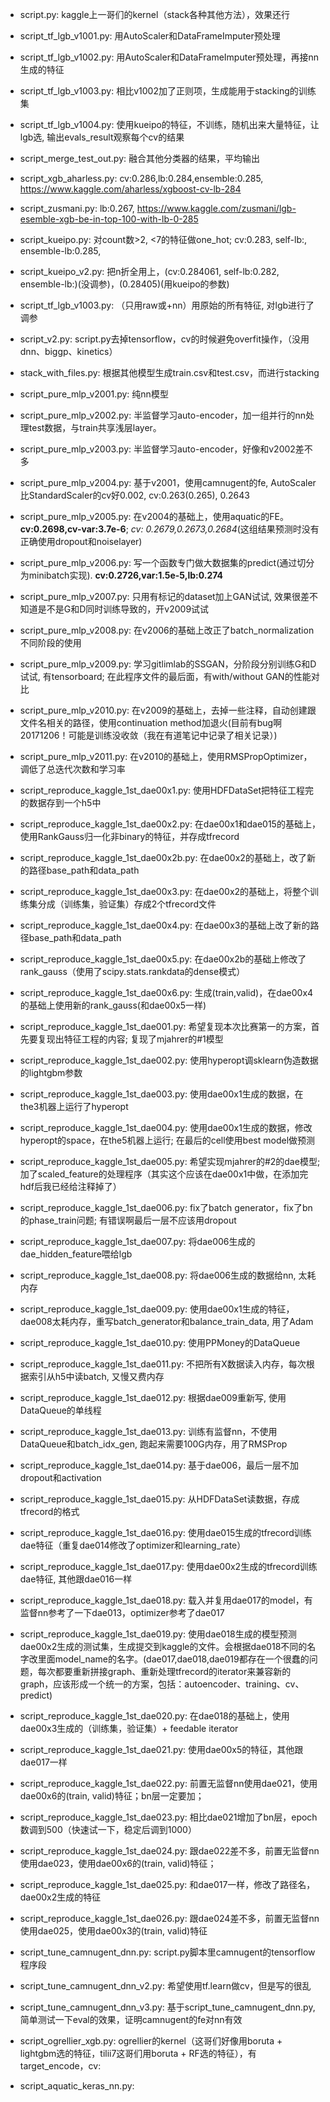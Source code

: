 - script.py: kaggle上一哥们的kernel（stack各种其他方法），效果还行
- script_tf_lgb_v1001.py: 用AutoScaler和DataFrameImputer预处理
- script_tf_lgb_v1002.py: 用AutoScaler和DataFrameImputer预处理，再接nn生成的特征
- script_tf_lgb_v1003.py: 相比v1002加了正则项，生成能用于stacking的训练集
- script_tf_lgb_v1004.py: 使用kueipo的特征，不训练，随机出来大量特征，让lgb选, 输出evals_result观察每个cv的结果
- script_merge_test_out.py: 融合其他分类器的结果，平均输出
- script_xgb_aharless.py: cv:0.286,lb:0.284,ensemble:0.285, https://www.kaggle.com/aharless/xgboost-cv-lb-284
- script_zusmani.py: lb:0.267, https://www.kaggle.com/zusmani/lgb-esemble-xgb-be-in-top-100-with-lb-0-285
- script_kueipo.py: 对count数>2, <7的特征做one_hot; cv:0.283, self-lb:, ensemble-lb:0.285,
- script_kueipo_v2.py: 把n折全用上，(cv:0.284061, self-lb:0.282, ensemble-lb:)(没调参)，(0.28405)(用kueipo的参数)
- script_tf_lgb_v1003.py: （只用raw或+nn）用原始的所有特征, 对lgb进行了调参
- script_v2.py: script.py去掉tensorflow，cv的时候避免overfit操作，（没用dnn、biggp、kinetics）
- stack_with_files.py: 根据其他模型生成train.csv和test.csv，而进行stacking
- script_pure_mlp_v2001.py: 纯nn模型
- script_pure_mlp_v2002.py: 半监督学习auto-encoder，加一组并行的nn处理test数据，与train共享浅层layer。
- script_pure_mlp_v2003.py: 半监督学习auto-encoder，好像和v2002差不多
- script_pure_mlp_v2004.py: 基于v2001，使用camnugent的fe, AutoScaler比StandardScaler的cv好0.002, cv:0.263(0.265), 0.2643
- script_pure_mlp_v2005.py: 在v2004的基础上，使用aquatic的FE。**cv:0.2698,cv-var:3.7e-6**;  *cv: 0.2679,0.2673,0.2684*(这组结果预测时没有正确使用dropout和noiselayer)
- script_pure_mlp_v2006.py: 写一个函数专门做大数据集的predict(通过切分为minibatch实现). **cv:0.2726,var:1.5e-5,lb:0.274**
- script_pure_mlp_v2007.py: 只用有标记的dataset加上GAN试试, 效果很差不知道是不是G和D同时训练导致的，开v2009试试
- script_pure_mlp_v2008.py: 在v2006的基础上改正了batch_normalization不同阶段的使用
- script_pure_mlp_v2009.py: 学习gitlimlab的SSGAN，分阶段分别训练G和D试试, 有tensorboard; 在此程序文件的最后面，有with/without GAN的性能对比
- script_pure_mlp_v2010.py: 在v2009的基础上，去掉一些注释，自动创建跟文件名相关的路径，使用continuation method加退火(目前有bug啊20171206！可能是训练没收敛（我在有道笔记中记录了相关记录）)
- script_pure_mlp_v2011.py: 在v2010的基础上，使用RMSPropOptimizer，调低了总迭代次数和学习率

- script_reproduce_kaggle_1st_dae00x1.py: 使用HDFDataSet把特征工程完的数据存到一个h5中
- script_reproduce_kaggle_1st_dae00x2.py: 在dae00x1和dae015的基础上，使用RankGauss归一化非binary的特征，并存成tfrecord
- script_reproduce_kaggle_1st_dae00x2b.py: 在dae00x2的基础上，改了新的路径base_path和data_path
- script_reproduce_kaggle_1st_dae00x3.py: 在dae00x2的基础上，将整个训练集分成（训练集，验证集）存成2个tfrecord文件
- script_reproduce_kaggle_1st_dae00x4.py: 在dae00x3的基础上改了新的路径base_path和data_path
- script_reproduce_kaggle_1st_dae00x5.py: 在dae00x2b的基础上修改了rank_gauss（使用了scipy.stats.rankdata的dense模式）
- script_reproduce_kaggle_1st_dae00x6.py: 生成(train,valid)，在dae00x4的基础上使用新的rank_gauss(和dae00x5一样)

- script_reproduce_kaggle_1st_dae001.py: 希望复现本次比赛第一的方案，首先要复现出特征工程的内容; 复现了mjahrer的#1模型
- script_reproduce_kaggle_1st_dae002.py: 使用hyperopt调sklearn伪造数据的lightgbm参数
- script_reproduce_kaggle_1st_dae003.py: 使用dae00x1生成的数据，在the3机器上运行了hyperopt
- script_reproduce_kaggle_1st_dae004.py: 使用dae00x1生成的数据，修改hyperopt的space，在the5机器上运行; 在最后的cell使用best model做预测
- script_reproduce_kaggle_1st_dae005.py: 希望实现mjahrer的#2的dae模型; 加了scaled_feature的处理程序（其实这个应该在dae00x1中做，在添加完hdf后我已经给注释掉了）
- script_reproduce_kaggle_1st_dae006.py: fix了batch generator，fix了bn的phase_train问题; 有错误啊最后一层不应该用dropout
- script_reproduce_kaggle_1st_dae007.py: 将dae006生成的dae_hidden_feature喂给lgb
- script_reproduce_kaggle_1st_dae008.py: 将dae006生成的数据给nn, 太耗内存
- script_reproduce_kaggle_1st_dae009.py: 使用dae00x1生成的特征，dae008太耗内存，重写batch_generator和balance_train_data, 用了Adam
- script_reproduce_kaggle_1st_dae010.py: 使用PPMoney的DataQueue
- script_reproduce_kaggle_1st_dae011.py: 不把所有X数据读入内存，每次根据索引从h5中读batch, 又慢又费内存
- script_reproduce_kaggle_1st_dae012.py: 根据dae009重新写, 使用DataQueue的单线程
- script_reproduce_kaggle_1st_dae013.py: 训练有监督nn，不使用DataQueue和batch_idx_gen, 跑起来需要100G内存，用了RMSProp
- script_reproduce_kaggle_1st_dae014.py: 基于dae006，最后一层不加dropout和activation
- script_reproduce_kaggle_1st_dae015.py: 从HDFDataSet读数据，存成tfrecord的格式
- script_reproduce_kaggle_1st_dae016.py: 使用dae015生成的tfrecord训练dae特征（重复dae014修改了optimizer和learning_rate）
- script_reproduce_kaggle_1st_dae017.py: 使用dae00x2生成的tfrecord训练dae特征, 其他跟dae016一样
- script_reproduce_kaggle_1st_dae018.py: 载入并复用dae017的model，有监督nn参考了一下dae013，optimizer参考了dae017
- script_reproduce_kaggle_1st_dae019.py: 使用dae018生成的模型预测dae00x2生成的测试集，生成提交到kaggle的文件。会根据dae018不同的名字改里面model_name的名字。(dae017,dae018,dae019都存在一个很蠢的问题，每次都要重新拼接graph、重新处理tfrecord的iterator来兼容新的graph，应该形成一个统一的方案，包括：autoencoder、training、cv、predict)
- script_reproduce_kaggle_1st_dae020.py: 在dae018的基础上，使用dae00x3生成的（训练集，验证集）+ feedable iterator
- script_reproduce_kaggle_1st_dae021.py: 使用dae00x5的特征，其他跟dae017一样
- script_reproduce_kaggle_1st_dae022.py: 前置无监督nn使用dae021，使用dae00x6的(train, valid)特征；bn层一定要加；
- script_reproduce_kaggle_1st_dae023.py: 相比dae021增加了bn层，epoch数调到500（快速试一下，稳定后调到1000）
- script_reproduce_kaggle_1st_dae024.py: 跟dae022差不多，前置无监督nn使用dae023，使用dae00x6的(train, valid)特征；
- script_reproduce_kaggle_1st_dae025.py: 和dae017一样，修改了路径名，dae00x2生成的特征
- script_reproduce_kaggle_1st_dae026.py: 跟dae024差不多，前置无监督nn使用dae025，使用dae00x3的(train, valid)特征


- script_tune_camnugent_dnn.py: script.py脚本里camnugent的tensorflow程序段
- script_tune_camnugent_dnn_v2.py: 希望使用tf.learn做cv，但是写的很乱
- script_tune_camnugent_dnn_v3.py: 基于script_tune_camnugent_dnn.py, 简单测试一下eval的效果，证明camnugent的fe对nn有效
- script_ogrellier_xgb.py: ogrellier的kernel（这哥们好像用boruta + lightgbm选的特征，tilii7这哥们用boruta + RF选的特征），有target_encode，cv:
- script_aquatic_keras_nn.py:
